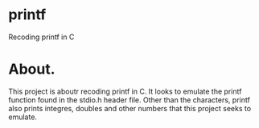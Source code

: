 # printf
Recoding printf in C
# About.
This project is aboutr recoding printf in C. It looks to emulate the printf function found in the stdio.h header file.
Other than the characters, printf also prints integres, doubles and other numbers that this project seeks to emulate.
